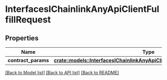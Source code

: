 # InterfacesIChainlinkAnyApiClientFulfillRequest

## Properties

Name | Type | Description | Notes
------------ | ------------- | ------------- | -------------
**contract_params** | [**crate::models::InterfacesIChainlinkAnyApiClientFulfillRequestContractParams**](interfaces_IChainlinkAnyApiClient_fulfill_request_contractParams.md) |  | 

[[Back to Model list]](../README.md#documentation-for-models) [[Back to API list]](../README.md#documentation-for-api-endpoints) [[Back to README]](../README.md)


